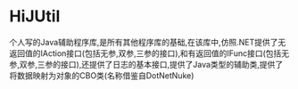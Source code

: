 # HiJUtil
个人写的Java辅助程序库,是所有其他程序库的基础,在该库中,仿照.NET提供了无返回值的IAction接口(包括无参,双参,三参的接口),和有返回值的IFunc接口(包括无参,双参,三参的接口),还提供了日志的基本接口,提供了Java类型的辅助类,提供了将数据映射为对象的CBO类(名称借鉴自DotNetNuke)
